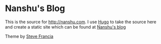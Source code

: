 # Nanshu's Blog

This is the source for http://nanshu.com. I use [Hugo](http://hugo.spf13.com) to
take the source here and create a static site which can be found at [Nanshu's blog](http://nanshu.wang)

Theme by [Steve Francia](http://spf13.com)